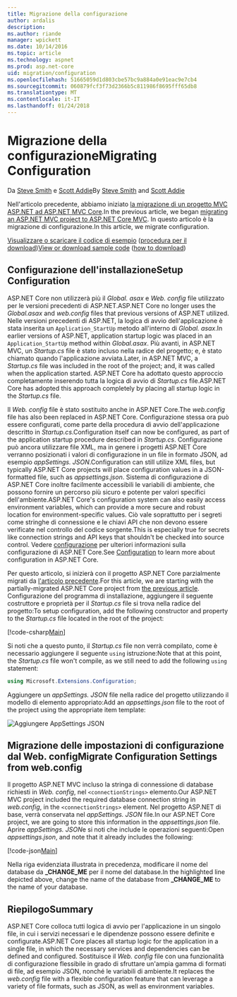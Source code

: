 ```yaml
---
title: Migrazione della configurazione
author: ardalis
description: 
ms.author: riande
manager: wpickett
ms.date: 10/14/2016
ms.topic: article
ms.technology: aspnet
ms.prod: asp.net-core
uid: migration/configuration
ms.openlocfilehash: 51665059d1d803cbe57bc9a884a0e91eac9e7cb4
ms.sourcegitcommit: 060879fcf3f73d2366b5c811986f8695fff65db8
ms.translationtype: MT
ms.contentlocale: it-IT
ms.lasthandoff: 01/24/2018
---
```

# <a name="migrating-configuration"></a><span data-ttu-id="22c45-102">Migrazione della configurazione</span><span class="sxs-lookup"><span data-stu-id="22c45-102">Migrating Configuration</span></span>

<span data-ttu-id="22c45-103">Da [Steve Smith](https://ardalis.com/) e [Scott Addie](https://scottaddie.com)</span><span class="sxs-lookup"><span data-stu-id="22c45-103">By [Steve Smith](https://ardalis.com/) and [Scott Addie](https://scottaddie.com)</span></span>

<span data-ttu-id="22c45-104">Nell'articolo precedente, abbiamo iniziato [la migrazione di un progetto MVC ASP.NET ad ASP.NET MVC Core](mvc.md).</span><span class="sxs-lookup"><span data-stu-id="22c45-104">In the previous article, we began [migrating an ASP.NET MVC project to ASP.NET Core MVC](mvc.md).</span></span> <span data-ttu-id="22c45-105">In questo articolo è la migrazione di configurazione.</span><span class="sxs-lookup"><span data-stu-id="22c45-105">In this article, we migrate configuration.</span></span>

<span data-ttu-id="22c45-106">[Visualizzare o scaricare il codice di esempio](https://github.com/aspnet/Docs/tree/master/aspnetcore/migration/configuration/samples) ([procedura per il download](xref:tutorials/index#how-to-download-a-sample))</span><span class="sxs-lookup"><span data-stu-id="22c45-106">[View or download sample code](https://github.com/aspnet/Docs/tree/master/aspnetcore/migration/configuration/samples) ([how to download](xref:tutorials/index#how-to-download-a-sample))</span></span>

## <a name="setup-configuration"></a><span data-ttu-id="22c45-107">Configurazione dell'installazione</span><span class="sxs-lookup"><span data-stu-id="22c45-107">Setup Configuration</span></span>

<span data-ttu-id="22c45-108">ASP.NET Core non utilizzerà più il *Global. asax* e *Web. config* file utilizzato per le versioni precedenti di ASP.NET.</span><span class="sxs-lookup"><span data-stu-id="22c45-108">ASP.NET Core no longer uses the *Global.asax* and *web.config* files that previous versions of ASP.NET utilized.</span></span> <span data-ttu-id="22c45-109">Nelle versioni precedenti di ASP.NET, la logica di avvio dell'applicazione è stata inserita un `Application_StartUp` metodo all'interno di *Global. asax*.</span><span class="sxs-lookup"><span data-stu-id="22c45-109">In earlier versions of ASP.NET, application startup logic was placed in an `Application_StartUp` method within *Global.asax*.</span></span> <span data-ttu-id="22c45-110">Più avanti, in ASP.NET MVC, un *Startup.cs* file è stato incluso nella radice del progetto; e, è stato chiamato quando l'applicazione avviata.</span><span class="sxs-lookup"><span data-stu-id="22c45-110">Later, in ASP.NET MVC, a *Startup.cs* file was included in the root of the project; and, it was called when the application started.</span></span> <span data-ttu-id="22c45-111">ASP.NET Core ha adottato questo approccio completamente inserendo tutta la logica di avvio di *Startup.cs* file.</span><span class="sxs-lookup"><span data-stu-id="22c45-111">ASP.NET Core has adopted this approach completely by placing all startup logic in the *Startup.cs* file.</span></span>

<span data-ttu-id="22c45-112">Il *Web. config* file è stato sostituito anche in ASP.NET Core.</span><span class="sxs-lookup"><span data-stu-id="22c45-112">The *web.config* file has also been replaced in ASP.NET Core.</span></span> <span data-ttu-id="22c45-113">Configurazione stessa ora può essere configurati, come parte della procedura di avvio dell'applicazione descritto in *Startup.cs*.</span><span class="sxs-lookup"><span data-stu-id="22c45-113">Configuration itself can now be configured, as part of the application startup procedure described in *Startup.cs*.</span></span> <span data-ttu-id="22c45-114">Configurazione può ancora utilizzare file XML, ma in genere i progetti ASP.NET Core verranno posizionati i valori di configurazione in un file in formato JSON, ad esempio *appSettings. JSON*.</span><span class="sxs-lookup"><span data-stu-id="22c45-114">Configuration can still utilize XML files, but typically ASP.NET Core projects will place configuration values in a JSON-formatted file, such as *appsettings.json*.</span></span> <span data-ttu-id="22c45-115">Sistema di configurazione di ASP.NET Core inoltre facilmente accessibili le variabili di ambiente, che possono fornire un percorso più sicuro e potente per valori specifici dell'ambiente.</span><span class="sxs-lookup"><span data-stu-id="22c45-115">ASP.NET Core's configuration system can also easily access environment variables, which can provide a more secure and robust location for environment-specific values.</span></span> <span data-ttu-id="22c45-116">Ciò vale soprattutto per i segreti come stringhe di connessione e le chiavi API che non devono essere verificate nel controllo del codice sorgente.</span><span class="sxs-lookup"><span data-stu-id="22c45-116">This is especially true for secrets like connection strings and API keys that shouldn't be checked into source control.</span></span> <span data-ttu-id="22c45-117">Vedere [configurazione](xref:fundamentals/configuration/index) per ulteriori informazioni sulla configurazione di ASP.NET Core.</span><span class="sxs-lookup"><span data-stu-id="22c45-117">See [Configuration](xref:fundamentals/configuration/index) to learn more about configuration in ASP.NET Core.</span></span>

<span data-ttu-id="22c45-118">Per questo articolo, si inizierà con il progetto ASP.NET Core parzialmente migrati da [l'articolo precedente](mvc.md).</span><span class="sxs-lookup"><span data-stu-id="22c45-118">For this article, we are starting with the partially-migrated ASP.NET Core project from [the previous article](mvc.md).</span></span> <span data-ttu-id="22c45-119">Configurazione del programma di installazione, aggiungere il seguente costruttore e proprietà per il *Startup.cs* file si trova nella radice del progetto:</span><span class="sxs-lookup"><span data-stu-id="22c45-119">To setup configuration, add the following constructor and property to the *Startup.cs* file located in the root of the project:</span></span>

[!code-csharp[Main](configuration/samples/WebApp1/src/WebApp1/Startup.cs?range=11-21)]

<span data-ttu-id="22c45-120">Si noti che a questo punto, il *Startup.cs* file non verrà compilato, come è necessario aggiungere il seguente `using` istruzione:</span><span class="sxs-lookup"><span data-stu-id="22c45-120">Note that at this point, the *Startup.cs* file won't compile, as we still need to add the following `using` statement:</span></span>

```csharp
using Microsoft.Extensions.Configuration;
```

<span data-ttu-id="22c45-121">Aggiungere un *appSettings. JSON* file nella radice del progetto utilizzando il modello di elemento appropriato:</span><span class="sxs-lookup"><span data-stu-id="22c45-121">Add an *appsettings.json* file to the root of the project using the appropriate item template:</span></span>

![Aggiungere AppSettings JSON](configuration/_static/add-appsettings-json.png)

## <a name="migrate-configuration-settings-from-webconfig"></a><span data-ttu-id="22c45-123">Migrazione delle impostazioni di configurazione dal Web. config</span><span class="sxs-lookup"><span data-stu-id="22c45-123">Migrate Configuration Settings from web.config</span></span>

<span data-ttu-id="22c45-124">Il progetto ASP.NET MVC incluso la stringa di connessione di database richiesti in *Web. config*, nel `<connectionStrings>` elemento.</span><span class="sxs-lookup"><span data-stu-id="22c45-124">Our ASP.NET MVC project included the required database connection string in *web.config*, in the `<connectionStrings>` element.</span></span> <span data-ttu-id="22c45-125">Nel progetto ASP.NET di base, verrà conservata nel *appSettings. JSON* file.</span><span class="sxs-lookup"><span data-stu-id="22c45-125">In our ASP.NET Core project, we are going to store this information in the *appsettings.json* file.</span></span> <span data-ttu-id="22c45-126">Aprire *appSettings. JSON*e si noti che include le operazioni seguenti:</span><span class="sxs-lookup"><span data-stu-id="22c45-126">Open *appsettings.json*, and note that it already includes the following:</span></span>

[!code-json[Main](../migration/configuration/samples/WebApp1/src/WebApp1/appsettings.json?highlight=4)]


<span data-ttu-id="22c45-127">Nella riga evidenziata illustrata in precedenza, modificare il nome del database da **_CHANGE_ME** per il nome del database.</span><span class="sxs-lookup"><span data-stu-id="22c45-127">In the highlighted line depicted above, change the name of the database from **_CHANGE_ME** to the name of your database.</span></span>

## <a name="summary"></a><span data-ttu-id="22c45-128">Riepilogo</span><span class="sxs-lookup"><span data-stu-id="22c45-128">Summary</span></span>

<span data-ttu-id="22c45-129">ASP.NET Core colloca tutti logica di avvio per l'applicazione in un singolo file, in cui i servizi necessari e le dipendenze possono essere definite e configurate.</span><span class="sxs-lookup"><span data-stu-id="22c45-129">ASP.NET Core places all startup logic for the application in a single file, in which the necessary services and dependencies can be defined and configured.</span></span> <span data-ttu-id="22c45-130">Sostituisce il *Web. config* file con una funzionalità di configurazione flessibile in grado di sfruttare un'ampia gamma di formati di file, ad esempio JSON, nonché le variabili di ambiente.</span><span class="sxs-lookup"><span data-stu-id="22c45-130">It replaces the *web.config* file with a flexible configuration feature that can leverage a variety of file formats, such as JSON, as well as environment variables.</span></span>
